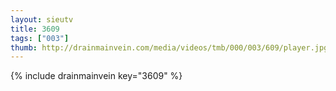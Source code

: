 ```yaml
--- 
layout: sieutv
title: 3609
tags: ["003"]
thumb: http://drainmainvein.com/media/videos/tmb/000/003/609/player.jpg
---
```

{% include drainmainvein key="3609" %} 
